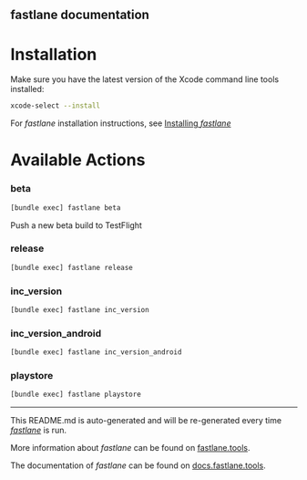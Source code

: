 fastlane documentation
----

# Installation

Make sure you have the latest version of the Xcode command line tools installed:

```sh
xcode-select --install
```

For _fastlane_ installation instructions, see [Installing _fastlane_](https://docs.fastlane.tools/#installing-fastlane)

# Available Actions

### beta

```sh
[bundle exec] fastlane beta
```

Push a new beta build to TestFlight

### release

```sh
[bundle exec] fastlane release
```



### inc_version

```sh
[bundle exec] fastlane inc_version
```



### inc_version_android

```sh
[bundle exec] fastlane inc_version_android
```



### playstore

```sh
[bundle exec] fastlane playstore
```



----

This README.md is auto-generated and will be re-generated every time [_fastlane_](https://fastlane.tools) is run.

More information about _fastlane_ can be found on [fastlane.tools](https://fastlane.tools).

The documentation of _fastlane_ can be found on [docs.fastlane.tools](https://docs.fastlane.tools).
